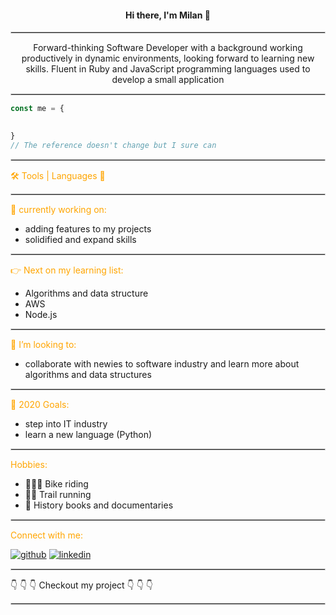 <h4 style="text-align:center"> Hi there, I'm Milan 👋  </h4>

<hr style="border:0.9px ridge lightgray"> </hr>

<p style="text-align:center">Forward-thinking Software Developer with a background working productively in dynamic environments, looking forward to learning new skills. Fluent in Ruby and JavaScript programming languages used to develop a small application </p>

<hr style="border:0.9px ridge lightgray"> </hr>

``` javascript
const me = {
  

}
// The reference doesn't change but I sure can 
```

<hr style="border:0.9px ridge lightgray"> </hr>

<p style="color:orange"> 🛠️ Tools | Languages 💬</p>

<hr style="border:0.9px ridge lightgray"> </hr>


<p style="color:orange"> 🌱 currently working on:</p>
  
  - adding features to my projects
  - solidified and expand skills 

<hr style="border:0.9px ridge lightgray"> </hr>


<p style="color:orange"> 👉 Next on my learning list:</p>

- Algorithms and data structure
- AWS
- Node.js

<hr style="border:0.9px ridge lightgray"> </hr>



<p style="color:orange">👯 I’m looking to:</p> 
  
- collaborate with newies to software industry and learn more about algorithms and data structures

<hr style="border:0.9px ridge lightgray"> </hr>


<p style="color:orange">🥅 2020 Goals:</p> 

- step into IT industry
- learn a new language (Python)

<hr style="border:0.9px ridge lightgray"> </hr>



<p style="color:orange">Hobbies:</p>

-  🚵🏼‍♂️ Bike riding
- 🏃‍♂️ Trail running
- 📜 History books and documentaries

<hr style="border:0.9px ridge lightgray"> </hr>


<p style="color:orange">Connect with me:</p>

[![github](https://cloud.githubusercontent.com/assets/17016297/18839843/0e06a67a-83d2-11e6-993a-b35a182500e0.png)][github]
[![linkedin](https://cloud.githubusercontent.com/assets/17016297/18839836/0a06deb4-83d2-11e6-8078-1d0974af0f63.png)][linkedin]


<hr style="border:0.9px ridge lightgray"> </hr>
👇 👇 👇 Checkout my project 👇 👇 👇
<hr style="border:0.9px ridge lightgray"> </hr>


[github]: https://github.com/zicna
[linkedin]: https://www.linkedin.com/feed/
